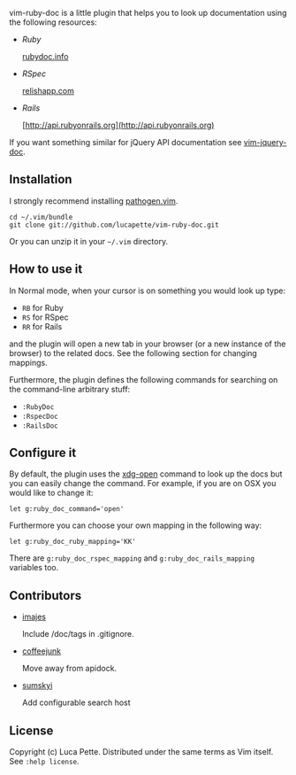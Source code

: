 vim-ruby-doc is a little plugin that helps you to look up documentation using
the following resources:

* *Ruby*

  [rubydoc.info](http://rubydoc.info/stdlib)

* *RSpec*

  [relishapp.com](http://www.relishapp.com/rspec)

* *Rails*

  [http://api.rubyonrails.org](http://api.rubyonrails.org)


If you want something similar for jQuery API documentation see
[vim-jquery-doc](http://github.com/lucapette/vim-jquery-doc).

Installation
------------

I strongly recommend installing [pathogen.vim](https://github.com/tpope/pathogen.vim).

    cd ~/.vim/bundle
    git clone git://github.com/lucapette/vim-ruby-doc.git

Or you can unzip it in your `~/.vim` directory.

How to use it
-------------

In Normal mode, when your cursor is on something you would look up type:

- `RB` for Ruby
- `RS` for RSpec
- `RR` for Rails

and the plugin will open a new tab in your browser (or a new instance of the
browser) to the related docs. See the following section for changing mappings.

Furthermore, the plugin defines the following commands for searching on the
command-line arbitrary stuff:

- `:RubyDoc`
- `:RspecDoc`
- `:RailsDoc`

Configure it
------------

By default, the plugin uses the
[xdg-open](http://portland.freedesktop.org/xdg-utils-1.0/xdg-open.html)
command to look up the docs but you can easily change the command. For
example, if you are on OSX you would like to change it:

    let g:ruby_doc_command='open'

Furthermore you can choose your own mapping in the following way:

    let g:ruby_doc_ruby_mapping='KK'

There are `g:ruby_doc_rspec_mapping` and `g:ruby_doc_rails_mapping` variables
too.

Contributors
------------

* [imajes](https://github.com/imajes)

  Include /doc/tags in .gitignore.

* [coffeejunk](https://github.com/coffeejunk)

  Move away from apidock.

* [sumskyi](https://github.com/sumskyi)

  Add configurable search host

License
-------

Copyright (c) Luca Pette. Distributed under the same terms as Vim itself. See `:help license`.
